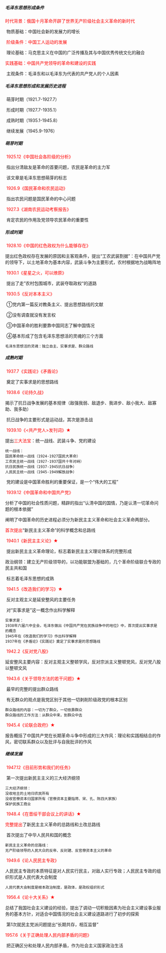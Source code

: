 ##### 毛泽东思想形成条件

​	<font color="red">时代背景：俄国十月革命开辟了世界无产阶级社会主义革命的新时代</font>

​	物质基础：中国社会新的发展力的增长

​	<font color="red">阶级条件：中国工人运动的发展</font>

​	理论基础：马克思主义在中国的广泛传播及其与中国优秀传统文化的融合

​	<font color="red">实践基础：中国共产党领导的革命和建设的实践</font>

​	主观条件：毛泽东和以毛泽东为代表的共产党人的个人因素

##### 毛泽东思想形成和发展历史进程

​	萌芽时期（1921.7-1927.7）

​	形成时期（1927.7-1935.1）

​	成熟时期（1935.1-1945.8）

​	继续发展（1945.9-1976）

##### 萌芽时期

​	<font color="red">1925.12《中国社会各阶级的分析》</font>

​	指出分清敌友是革命的首要问题，农民是革命的主力军

​	该文章是毛泽东思想萌芽的标志

​	<font color="red">1926.9《国民革命和农民运动》</font>

​	指出农民问题是国民革命的中心问题

​	<font color="red">1927.3《湖南农民运动考察报告》</font>

​	肯定农民的作用及党领导农民革命的重要性

##### 形成时期

​	<font color="red">1928.10《中国的红色政权为什么能够存在》</font>

​	提出红色政权存在发展的原因和主客观条件，提出“工农武装割据”：在中国共产党的领导下，以土地革命为基本内容，武装斗争为主要形式，农村根据地为战略阵地

​	<font color="red">1930.1《星星之火，可以燎原》</font>

​	提出了走”农村包围城市，武装夺取政权“的道路

​	<font color="red">1930.5《反对本本主义》</font>

​	①党内第一篇反对教条主义、提出思想路线的文献

​	②没有调查就没有发言权

​	③中国革命的胜利要靠中国同志了解中国情况

​	④基本形成了包含毛泽东思想活的灵魂的三个方面

```
毛泽东思想活的灵魂：独立自主、实事求是、群众路线
```

##### 成熟时期

​	<font color="red">1937.7《实践论》《矛盾论》</font>

​	奠定了实事求是的思想路线

​	<font color="red">1938.6《论持久战》</font>

​	揭示了抗日战争发展的基本规律（敌强我弱、敌退步、我进步、敌小我大、敌寡助、我多助）

​	抗日战争的主要形式是运动战，其次是游击战

​	<font color="red">1939.10《<共产党人>发刊词》★</font>

​	提出<font color="red">三大法宝</font>：统一战线、武装斗争、党的建设

```
统一战线：
国民革命统一战线（1924-1927国民大革命）
工农民主统一战线（1927-1937国共十年对峙）
抗日民族统一战线（1937-1945抗日战争）
人民民主统一战线（1945-1949解放战争）
```

​	党的建设是中国革命胜利的重要保证，是一个“伟大的工程”

​	<font color="red">1939.12《中国革命和中国共产党》</font>

​	分析了中国的社会性质问题，精辟的指出“认清中国的国情，乃是认清一切革命问题的根本依据”

​	阐明了中国革命的历史进程必须分为新民主主义革命和社会主义革命两部分。

​	<font color="red">首次提出</font>“新民主主义革命”的科学概念和总路线

​	<font color="red">1940.1《新民主主义论》★</font>

​	提出新民主主义革命理论，标志着新民主主义理论体系的完整形成

​	政治纲领：建立无产阶级领导的，以功能联盟为基础的，几个革命阶级联合专政的民主共和国

​	标志着毛泽东思想的成熟

​	<font color="red">1941.5《改造我们的学习》★</font>

​	反对主观主义是延安整风的主要任务

​	对“实事求是”这一概念作出科学解释

```
实事求是：
1938年六届六中全会，毛泽东做出《中国共产党在民族战争中的地位》中，首次提出实事求是的概念
1945年在《改造我们的学习》作出科学解释
1937年在《矛盾论》《实践论》奠定了实事求是的思想路线
```

​	<font color="red">1942.2《反对党八股》</font>

​	延安整风主要内容：反对主观主义整顿学风，反对宗派主义整顿党风，反对党八股以整顿文风

​	<font color="red">1943.6《关于领导方法的若干问题》★</font>

​	最早的完整的提出群众路线

​	有无群众的观点是我党区别于其他一切剥削阶级政党的根本区别

```
群众路线的内容：一切为了群众，一切依靠群众
群众路线的工作方法：从群众中来，到群众中去
```

​	<font color="red">1945.4《论联合政府》★</font>

​	报告概括了中国共产党在长期革命斗争中形成的三大作风：理论和实践相结合的作风，密切联系群众以及批评与自我批评的作风

##### 继续发展

​	<font color="red">1947.12《目前形势和我们的任务》</font>

​	第一次提出新民主主义的三大经济纲领

```
三大经济纲领：
没收地主的土地归农民所有
没收官僚资本归国家所有（官僚资本主要指蒋、宋、孔、陈四大家族）
保护民族工商业
```

​	<font color="red">1948.4《在晋绥干部会议上的讲话》★</font>

​	<font color="red">完整提出</font>了新民主主义革命的总路线和土改总路线

​	首次提出了中华人民共和国的概念

```
新民主主义革命的总路线：
无产阶级领导的人民大众的反帝、反封建、反官僚资本主义的革命
```

​	<font color="red">1949.6《论人民民主专政》</font>

​	人民民主专政的本质特征是对人民实行民主，对敌人实行专政；人民民主专政的组织形式是人民代表大会制度

```
人民代表大会制度是根本政治制度，是政体，是政权组织形式
```

​	<font color="red">1956.4《论十大关系》★</font>

​	总结了我国社会主义建设的经验，提出了调动一切积极因素为社会主义建设事业服务的基本方针，对适合中国情况的社会主义建设道路进行了初步的探索

​	第1次就民主党派问题提出“长期共存，相互监督”

​	<font color="red">1957.6《关于正确处理人民内部矛盾的问题》</font>

​	把正确区分和处理人民内部矛盾，作为社会主义国家政治生活